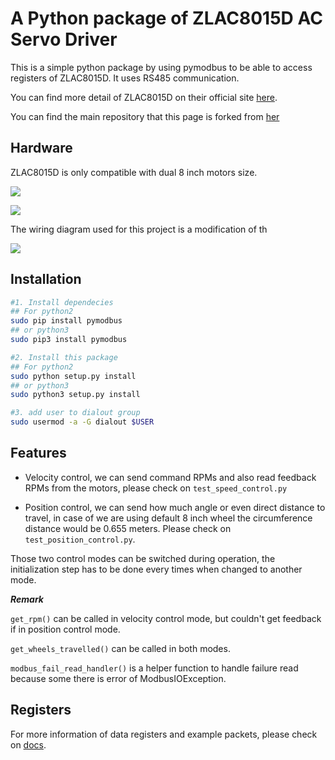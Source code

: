 # A Python package of ZLAC8015D AC Servo Driver

This is a simple python package by using pymodbus to be able to access registers of ZLAC8015D. It uses RS485 communication.

You can find more detail of ZLAC8015D on their official site [here](http://www.zlrobotmotor.com/info/401.html).

You can find the main repository that this page is forked from [her](https://github.com/rasheeddo/ZLAC8015D_python)

## Hardware

ZLAC8015D is only compatible with dual 8 inch motors size.

![](images/motor1.jpg)

![](images/motor2.jpg)

The wiring diagram used for this project is a modification of th

![](images/wiring_diagram.png)


## Installation
```sh
#1. Install dependecies
## For python2
sudo pip install pymodbus
## or python3
sudo pip3 install pymodbus

#2. Install this package
## For python2
sudo python setup.py install
## or python3
sudo python3 setup.py install

#3. add user to dialout group
sudo usermod -a -G dialout $USER
```
## Features

- Velocity control, we can send command RPMs and also read feedback RPMs from the motors, please check on `test_speed_control.py`

- Position control, we can send how much angle or even direct distance to travel, in case of we are using default 8 inch wheel the circumference distance would be 0.655 meters. Please check on `test_position_control.py`.

Those two control modes can be switched during operation, the initialization step has to be done every times when changed to another mode.

***Remark***

`get_rpm()` can be called in velocity control mode, but couldn't get feedback if in position control mode.

`get_wheels_travelled()` can be called in both modes.

`modbus_fail_read_handler()` is a helper function to handle failure read because some there is error of ModbusIOException.

## Registers

For more information of data registers and example packets, please check on [docs](./docs/).